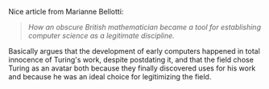 Nice article from Marianne Bellotti:

> _How an obscure British mathematician became a tool for establishing computer science as a legitimate discipline._

Basically argues that the development of early computers happened in total innocence of Turing's work, despite postdating it, and that the field chose Turing as an avatar both because they finally discovered uses for his work and because he was an ideal choice for legitimizing the field.